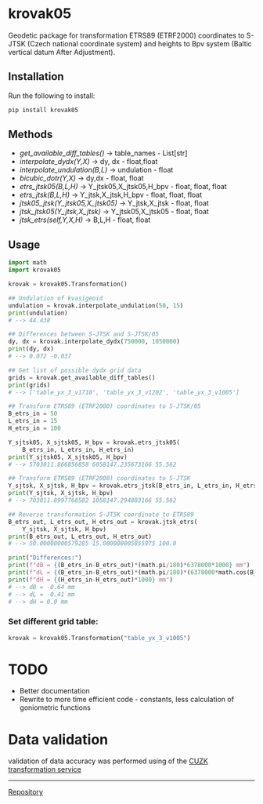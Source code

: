 # krovak05

Geodetic package for transformation ETRS89 (ETRF2000) coordinates to S-JTSK (Czech national coordinate system)
and heights to Bpv system (Baltic vertical datum After Adjustment).

## Installation

Run the following to install:

```python
pip install krovak05
```

## Methods

- _get_available_diff_tables()_ -> table_names - List[str]
- _interpolate_dydx(Y,X)_ -> dy, dx - float,float
- _interpolate_undulation(B,L)_ -> undulation - float
- _bicubic_dotr(Y,X)_ -> dy,dx - float, float
- _etrs_jtsk05(B,L,H)_ -> Y_jtsk05,X_jtsk05,H_bpv - float, float, float
- _etrs_jtsk(B,L,H)_ -> Y_jtsk,X_jtsk,H_bpv - float, float, float
- _jtsk05_jtsk(Y_jtsk05,X_jtsk05)_ -> Y_jtsk,X_jtsk - float, float
- _jtsk_jtsk05(Y_jtsk,X_jtsk)_ -> Y_jtsk05,X_jtsk05 - float, float
- _jtsk_etrs(self,Y,X,H)_ -> B,L,H - float, float

## Usage

```python
import math
import krovak05

krovak = krovak05.Transformation()

## Undulation of kvasigeoid
undulation = krovak.interpolate_undulation(50, 15)
print(undulation)
# --> 44.438

## Differences between S-JTSK and S-JTSK/05
dy, dx = krovak.interpolate_dydx(750000, 1050000)
print(dy, dx)
# --> 0.072 -0.037

## Get list of possible dydx grid data
grids = krovak.get_available_diff_tables()
print(grids)
# --> ['table_yx_3_v1710', 'table_yx_3_v1202', 'table_yx_3_v1005']

## Transform ETRS89 (ETRF2000) coordinates to S-JTSK/05
B_etrs_in = 50
L_etrs_in = 15
H_etrs_in = 100

Y_sjtsk05, X_sjtsk05, H_bpv = krovak.etrs_jtsk05(
    B_etrs_in, L_etrs_in, H_etrs_in)
print(Y_sjtsk05, X_sjtsk05, H_bpv)
# --> 5703011.866856858 6058147.235673166 55.562

## Transform ETRS89 (ETRF2000) coordinates to S-JTSK
Y_sjtsk, X_sjtsk, H_bpv = krovak.etrs_jtsk(B_etrs_in, L_etrs_in, H_etrs_in)
print(Y_sjtsk, X_sjtsk, H_bpv)
# --> 703011.8997768582 1058147.294883166 55.562

## Reverse transformation S-JTSK coordinate to ETRS89
B_etrs_out, L_etrs_out, H_etrs_out = krovak.jtsk_etrs(
    Y_sjtsk, X_sjtsk, H_bpv)
print(B_etrs_out, L_etrs_out, H_etrs_out)
# --> 50.00000000579285 15.000000005855975 100.0

print("Differences:")
print(f"dB = {(B_etrs_in-B_etrs_out)*(math.pi/180)*6378000*1000} mm")
print(f"dL = {(B_etrs_in-B_etrs_out)*(math.pi/180)*(6378000*math.cos(B_etrs_in*(math.pi/180)))*1000} mm")
print(f"dH = {(H_etrs_in-H_etrs_out)*1000} mm")
# --> dB = -0.64 mm
# --> dL = -0.41 mm
# --> dH = 0.0 mm
```

### Set different grid table:

```python
krovak = krovak05.Transformation("table_yx_3_v1005")
```

# TODO

- Better documentation
- Rewrite to more time efficient code - constants, less calculation of goniometric functions

# Data validation

validation of data accuracy was performed using of the [CUZK transformation service](<https://geoportal.cuzk.cz/(S(idlg1tno0nodmoby14poaa1d))/Default.aspx?mode=TextMeta&text=wcts&menu=19>)

---

[Repository](https://github.com/SteveeH/krovak05)
